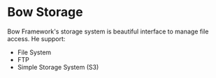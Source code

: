 # Bow Storage

Bow Framework's storage system is beautiful interface to manage file access. He support:

- File System
- FTP
- Simple Storage System (S3)